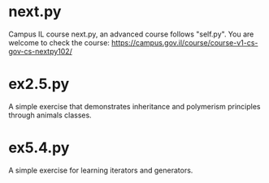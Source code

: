 # next.py
 Campus IL course next.py, an advanced course follows "self.py". You are welcome to check the course:
 https://campus.gov.il/course/course-v1-cs-gov-cs-nextpy102/
 
 # ex2.5.py
 A simple exercise that demonstrates inheritance and polymerism principles through animals classes.
 
 # ex5.4.py
 A simple exercise for learning iterators and generators.
